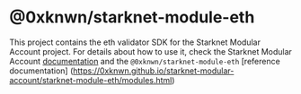 # @0xknwn/starknet-module-eth

This project contains the eth validator SDK for the Starknet Modular Account
project. For details about how to use it, check the Starknet Modular Account
[documentation](https://0xknwn.github.io/starknet-modular-account/) and the
`@0xknwn/starknet-module-eth`
[reference documentation]
(https://0xknwn.github.io/starknet-modular-account/starknet-module-eth/modules.html)
